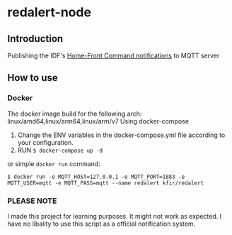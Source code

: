 # redalert-node

## Introduction
Publishing the IDF's [Home-Front Command notifications](https://www.oref.org.il//12481-he/Pakar.aspx) to MQTT server

## How to use
  ### Docker
  The docker image build for the following arch: linux/amd64,linux/arm64,linux/arm/v7
  Using docker-compose
  1. Change the ENV variables in the docker-compose.yml file according to your configuration.
  2. RUN `$ docker-compose up -d`
  
  or simple `docker run` command:
  
  ```$ docker run -e MQTT_HOST=127.0.0.1 -e MQTT_PORT=1883 -e MQTT_USER=mqtt -e MQTT_PASS=mqtt --name redalert kfir/redalert```
  
  
 
### PLEASE NOTE
I made this project for learning purposes.
It might not work as expected. 
I have no libality to use this script as a official notification system.
